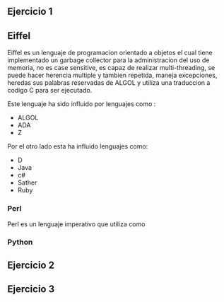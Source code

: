 ## Ejercicio 1

## Eiffel

Eiffel es un lenguaje de programacion orientado a objetos el cual tiene implementado un garbage collector para la administracion del uso de memoria, no es case sensitive, es capaz de realizar multi-threading, se puede hacer herencia multiple y tambien repetida, maneja excepciones, heredas sus palabras reservadas de ALGOL y utiliza una traduccion a codigo C para ser ejecutado.

Este lenguaje ha sido influido por lenguajes como :

- ALGOL 
-  ADA
-  Z  

Por el otro lado esta ha influido lenguajes como:

- D
- Java
- c#
- Sather
- Ruby

### Perl

Perl es un lenguaje imperativo que utiliza como

### Python





## Ejercicio 2





## Ejercicio 3




